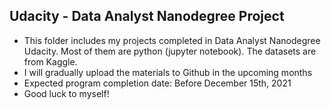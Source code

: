 ## Udacity - Data Analyst Nanodegree Project
- This folder includes my projects completed in Data Analyst Nanodegree Udacity. Most of them are python (jupyter notebook). The datasets are from Kaggle.
- I will gradually upload the materials to Github in the upcoming months
- Expected program completion date: Before December 15th, 2021
- Good luck to myself!
